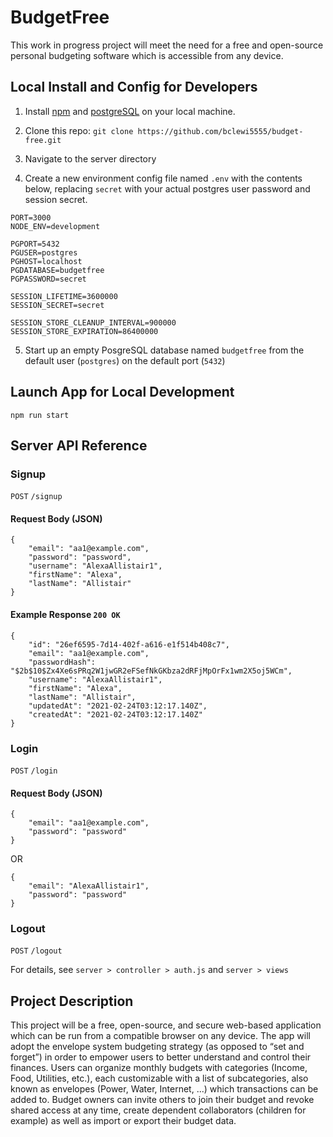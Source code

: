 # BudgetFree

This work in progress project will meet the need for a free and open-source personal budgeting software which is accessible from any device.

## Local Install and Config for Developers

1. Install [npm](https://www.npmjs.com/) and [postgreSQL](https://www.postgresql.org/) on your local machine.

2. Clone this repo: `git clone https://github.com/bclewi5555/budget-free.git`

3. Navigate to the server directory

4. Create a new environment config file named `.env` with the contents below, replacing `secret` with your actual postgres user password and session secret.
```
PORT=3000
NODE_ENV=development

PGPORT=5432
PGUSER=postgres
PGHOST=localhost
PGDATABASE=budgetfree
PGPASSWORD=secret

SESSION_LIFETIME=3600000
SESSION_SECRET=secret

SESSION_STORE_CLEANUP_INTERVAL=900000
SESSION_STORE_EXPIRATION=86400000
```

5. Start up an empty PosgreSQL database named `budgetfree` from the default user (`postgres`) on the default port (`5432`)

## Launch App for Local Development

`npm run start`

## Server API Reference

### Signup
`POST` `/signup`
#### Request Body (JSON)
```
{
    "email": "aa1@example.com",
    "password": "password",
    "username": "AlexaAllistair1",
    "firstName": "Alexa",
    "lastName": "Allistair"
}
```
#### Example Response `200 OK`
```
{
    "id": "26ef6595-7d14-402f-a616-e1f514b408c7",
    "email": "aa1@example.com",
    "passwordHash":
"$2b$10$Zx4Xe6sPRq2W1jwGR2eFSefNkGKbza2dRFjMpOrFx1wm2X5oj5WCm",
    "username": "AlexaAllistair1",
    "firstName": "Alexa",
    "lastName": "Allistair",
    "updatedAt": "2021-02-24T03:12:17.140Z",
    "createdAt": "2021-02-24T03:12:17.140Z"
}
```

### Login
`POST` `/login`
#### Request Body (JSON)
```
{
    "email": "aa1@example.com",
    "password": "password"
}
```
OR
```
{
    "email": "AlexaAllistair1",
    "password": "password"
}
```

### Logout
`POST` `/logout`

For details, see `server > controller > auth.js` and `server > views`

## Project Description

This project will be a free, open-source, and secure web-based application which can be run from a compatible browser on any device. The app will adopt the envelope system budgeting strategy (as opposed to “set and forget”) in order to empower users to better understand and control their finances. Users can organize monthly budgets with categories (Income, Food, Utilities, etc.), each customizable with a list of subcategories, also known as envelopes (Power, Water, Internet, ...) which transactions can be added to. Budget owners can invite others to join their budget and revoke shared access at any time, create dependent collaborators (children for example) as well as import or export their budget data.
